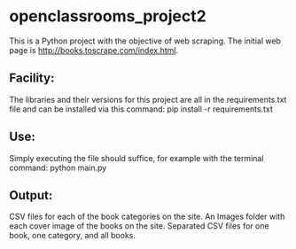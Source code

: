 # openclassrooms_project2

This is a Python project with the objective of web scraping. The initial web page is http://books.toscrape.com/index.html.

## Facility:

The libraries and their versions for this project are all in the requirements.txt file and can be installed via this command:
pip install -r requirements.txt

## Use:

Simply executing the file should suffice, for example with the terminal command:
python main.py

## Output:

CSV files for each of the book categories on the site.
An Images folder with each cover image of the books on the site.
Separated CSV files for one book, one category, and all books.
